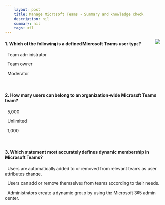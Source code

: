 ```yaml
---
    layout: post
    title: Manage Microsoft Teams - Summary and knowledge check
    description: nil
    summary: nil
    tags: nil
---
```



 <a target="_blank" href="https://docs.microsoft.com/en-us/learn/modules/m365-teams-collab-manage-teams/summary-knowledge-check/"><i class="fas fa-external-link-alt"></i> </a>
 <img align="right" src="https://docs.microsoft.com/en-us/learn/achievements/manage-microsoft-teams.svg">
####  1. Which of the following is a defined Microsoft Teams user type?


<i class='far fa-square'></i> &nbsp;&nbsp;Team administrator

<i class='fas fa-check-square' style='color: Dodgerblue;'></i> &nbsp;&nbsp;Team owner

<i class='far fa-square'></i> &nbsp;&nbsp;Moderator
<br />
<br />
<br />

####  2. How many users can belong to an organization-wide Microsoft Teams team?


<i class='fas fa-check-square' style='color: Dodgerblue;'></i> &nbsp;&nbsp;5,000

<i class='far fa-square'></i> &nbsp;&nbsp;Unlimited

<i class='far fa-square'></i> &nbsp;&nbsp;1,000
<br />
<br />
<br />

####  3. Which statement most accurately defines dynamic membership in Microsoft Teams?


<i class='fas fa-check-square' style='color: Dodgerblue;'></i> &nbsp;&nbsp;Users are automatically added to or removed from relevant teams as user attributes change.

<i class='far fa-square'></i> &nbsp;&nbsp;Users can add or remove themselves from teams according to their needs.

<i class='far fa-square'></i> &nbsp;&nbsp;Administrators create a dynamic group by using the Microsoft 365 admin center.
<br />
<br />
<br />
